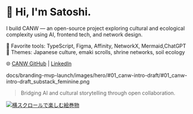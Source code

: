 # 👋 Hi, I'm Satoshi.

I build CANW — an open-source project exploring cultural and ecological complexity using AI, frontend tech, and network design.

🎨 Favorite tools: TypeScript, Figma, Affinity, NetworkX, Mermaid,ChatGPT   
🎴 Themes: Japanese culture, emaki scrolls, shrine networks, soil ecology  

🌐 [CANW GitHub](https://github.com/satoshi-create/complexity-and-network-webdesign) | [LinkedIn](https://www.linkedin.com/in/satoprofile/)

docs/branding-mvp-launch/images/hero/#01_canw-intro-draft/#01_canw-intro-draft_substack_feminine.png

> Bridging AI and cultural storytelling through open collaboration.


[![横スクロールで楽しむ絵巻物](https://github.com/satoshi-create/complexity-and-network-webdesign/blob/main/docs/branding-mvp-launch/images/hero/%2301_canw-intro-draft/%2301_canw-intro-draft_substack_feminine.png)](https://complexity-and-network-webdesign.vercel.app/)

